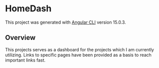 # HomeDash

This project was generated with [Angular CLI](https://github.com/angular/angular-cli) version 15.0.3.

## Overview 

This projects serves as a dashboard for the projects which I am currently utilizing. Links to specific pages
have been provided as a basis to reach important links fast.  


